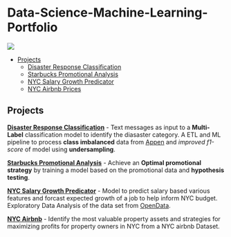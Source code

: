 # Data-Science-Machine-Learning-Portfolio

![](https://i.imgur.com/27ikdWd.png)

+ [Projects](#projects)
    + [Disaster Response Classification](https://github.com/defunSM/Data-Science-Machine-Learning-Portfolio/tree/main/Diasaster%20Response%20Classification)
    + [Starbucks Promotional Analysis](https://github.com/defunSM/Data-Science-Portfolio/tree/main/Starbucks%20Promotion%20Analysis)
    + [NYC Salary Growth Predicator](https://github.com/defunSM/NYC-Salary-Predictor)
    + [NYC Airbnb Prices](https://github.com/defunSM/Data-Science-Portfolio/tree/main/NYC%20Airbnb)

## Projects

[**Disaster Response Classification**](https://github.com/defunSM/Data-Science-Machine-Learning-Portfolio/tree/main/Diasaster%20Response%20Classification) - Text messages as input to a **Multi-Label** classification model to identify the diasaster category. A ETL and ML pipeline to process **class imbalanced** data from [Appen](https://appen.com/) and *improved f1-score* of model using **undersampling**. 

[**Starbucks Promotional Analysis**](https://github.com/defunSM/Data-Science-Portfolio/tree/main/Starbucks%20Promotion%20Analysis) - Achieve an **Optimal promotional strategy** by training a model based on the promotional data and **hypothesis testing**.

[**NYC Salary Growth Predicator**](https://github.com/defunSM/NYC-Salary-Predictor) - Model to predict salary based various features and forcast expected growth of a job to help inform NYC budget. Exploratory Data Analysis of the data set from [OpenData](https://opendata.cityofnewyork.us/data/). 

[**NYC Airbnb**](https://github.com/defunSM/Data-Science-Portfolio/tree/main/NYC%20Airbnb) - Identify the most valuable property assets and strategies for maximizing profits for property owners in NYC from a NYC airbnb Dataset. 

